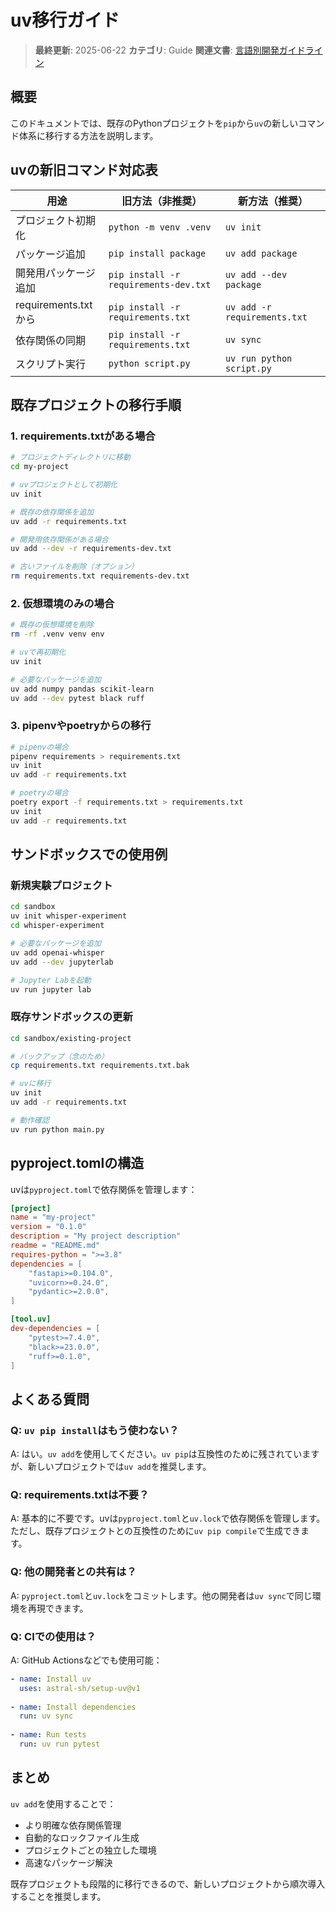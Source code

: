 # uv移行ガイド

> **最終更新**: 2025-06-22
> **カテゴリ**: Guide
> **関連文書**: [言語別開発ガイドライン](language-specific-guidelines.md)

## 概要

このドキュメントでは、既存のPythonプロジェクトを`pip`から`uv`の新しいコマンド体系に移行する方法を説明します。

## uvの新旧コマンド対応表

| 用途 | 旧方法（非推奨） | 新方法（推奨） |
|------|-----------------|---------------|
| プロジェクト初期化 | `python -m venv .venv` | `uv init` |
| パッケージ追加 | `pip install package` | `uv add package` |
| 開発用パッケージ追加 | `pip install -r requirements-dev.txt` | `uv add --dev package` |
| requirements.txtから | `pip install -r requirements.txt` | `uv add -r requirements.txt` |
| 依存関係の同期 | `pip install -r requirements.txt` | `uv sync` |
| スクリプト実行 | `python script.py` | `uv run python script.py` |

## 既存プロジェクトの移行手順

### 1. requirements.txtがある場合

```bash
# プロジェクトディレクトリに移動
cd my-project

# uvプロジェクトとして初期化
uv init

# 既存の依存関係を追加
uv add -r requirements.txt

# 開発用依存関係がある場合
uv add --dev -r requirements-dev.txt

# 古いファイルを削除（オプション）
rm requirements.txt requirements-dev.txt
```

### 2. 仮想環境のみの場合

```bash
# 既存の仮想環境を削除
rm -rf .venv venv env

# uvで再初期化
uv init

# 必要なパッケージを追加
uv add numpy pandas scikit-learn
uv add --dev pytest black ruff
```

### 3. pipenvやpoetryからの移行

```bash
# pipenvの場合
pipenv requirements > requirements.txt
uv init
uv add -r requirements.txt

# poetryの場合
poetry export -f requirements.txt > requirements.txt
uv init
uv add -r requirements.txt
```

## サンドボックスでの使用例

### 新規実験プロジェクト

```bash
cd sandbox
uv init whisper-experiment
cd whisper-experiment

# 必要なパッケージを追加
uv add openai-whisper
uv add --dev jupyterlab

# Jupyter Labを起動
uv run jupyter lab
```

### 既存サンドボックスの更新

```bash
cd sandbox/existing-project

# バックアップ（念のため）
cp requirements.txt requirements.txt.bak

# uvに移行
uv init
uv add -r requirements.txt

# 動作確認
uv run python main.py
```

## pyproject.tomlの構造

uvは`pyproject.toml`で依存関係を管理します：

```toml
[project]
name = "my-project"
version = "0.1.0"
description = "My project description"
readme = "README.md"
requires-python = ">=3.8"
dependencies = [
    "fastapi>=0.104.0",
    "uvicorn>=0.24.0",
    "pydantic>=2.0.0",
]

[tool.uv]
dev-dependencies = [
    "pytest>=7.4.0",
    "black>=23.0.0",
    "ruff>=0.1.0",
]
```

## よくある質問

### Q: `uv pip install`はもう使わない？

A: はい。`uv add`を使用してください。`uv pip`は互換性のために残されていますが、新しいプロジェクトでは`uv add`を推奨します。

### Q: requirements.txtは不要？

A: 基本的に不要です。uvは`pyproject.toml`と`uv.lock`で依存関係を管理します。ただし、既存プロジェクトとの互換性のために`uv pip compile`で生成できます。

### Q: 他の開発者との共有は？

A: `pyproject.toml`と`uv.lock`をコミットします。他の開発者は`uv sync`で同じ環境を再現できます。

### Q: CIでの使用は？

A: GitHub Actionsなどでも使用可能：

```yaml
- name: Install uv
  uses: astral-sh/setup-uv@v1
  
- name: Install dependencies
  run: uv sync
  
- name: Run tests
  run: uv run pytest
```

## まとめ

`uv add`を使用することで：
- より明確な依存関係管理
- 自動的なロックファイル生成
- プロジェクトごとの独立した環境
- 高速なパッケージ解決

既存プロジェクトも段階的に移行できるので、新しいプロジェクトから順次導入することを推奨します。